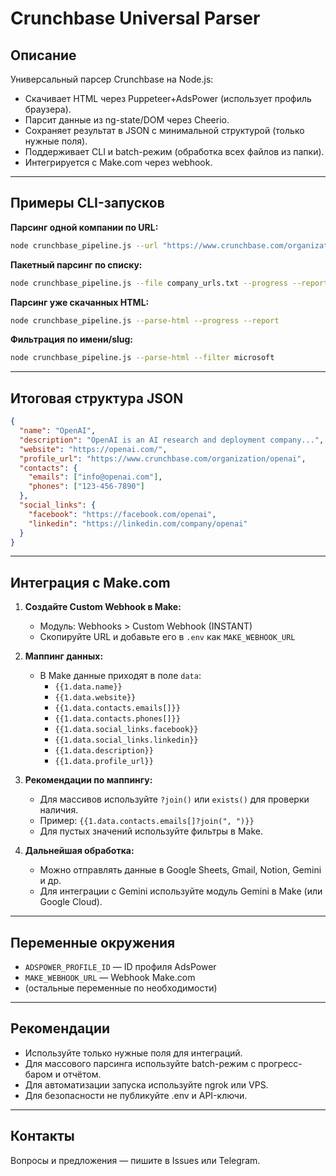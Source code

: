 # Crunchbase Universal Parser

## Описание

Универсальный парсер Crunchbase на Node.js:
- Скачивает HTML через Puppeteer+AdsPower (использует профиль браузера).
- Парсит данные из ng-state/DOM через Cheerio.
- Сохраняет результат в JSON с минимальной структурой (только нужные поля).
- Поддерживает CLI и batch-режим (обработка всех файлов из папки).
- Интегрируется с Make.com через webhook.

---

## Примеры CLI-запусков

**Парсинг одной компании по URL:**
```bash
node crunchbase_pipeline.js --url "https://www.crunchbase.com/organization/openai"
```

**Пакетный парсинг по списку:**
```bash
node crunchbase_pipeline.js --file company_urls.txt --progress --report
```

**Парсинг уже скачанных HTML:**
```bash
node crunchbase_pipeline.js --parse-html --progress --report
```

**Фильтрация по имени/slug:**
```bash
node crunchbase_pipeline.js --parse-html --filter microsoft
```

---

## Итоговая структура JSON

```json
{
  "name": "OpenAI",
  "description": "OpenAI is an AI research and deployment company...",
  "website": "https://openai.com/",
  "profile_url": "https://www.crunchbase.com/organization/openai",
  "contacts": {
    "emails": ["info@openai.com"],
    "phones": ["123-456-7890"]
  },
  "social_links": {
    "facebook": "https://facebook.com/openai",
    "linkedin": "https://linkedin.com/company/openai"
  }
}
```

---

## Интеграция с Make.com

1. **Создайте Custom Webhook в Make:**
   - Модуль: Webhooks > Custom Webhook (INSTANT)
   - Скопируйте URL и добавьте его в `.env` как `MAKE_WEBHOOK_URL`

2. **Маппинг данных:**
   - В Make данные приходят в поле `data`:
     - `{{1.data.name}}`
     - `{{1.data.website}}`
     - `{{1.data.contacts.emails[]}}`
     - `{{1.data.contacts.phones[]}}`
     - `{{1.data.social_links.facebook}}`
     - `{{1.data.social_links.linkedin}}`
     - `{{1.data.description}}`
     - `{{1.data.profile_url}}`

3. **Рекомендации по маппингу:**
   - Для массивов используйте `?join()` или `exists()` для проверки наличия.
   - Пример: `{{1.data.contacts.emails[]?join(", ")}}`
   - Для пустых значений используйте фильтры в Make.

4. **Дальнейшая обработка:**
   - Можно отправлять данные в Google Sheets, Gmail, Notion, Gemini и др.
   - Для интеграции с Gemini используйте модуль Gemini в Make (или Google Cloud).

---

## Переменные окружения

- `ADSPOWER_PROFILE_ID` — ID профиля AdsPower
- `MAKE_WEBHOOK_URL` — Webhook Make.com
- (остальные переменные по необходимости)

---

## Рекомендации

- Используйте только нужные поля для интеграций.
- Для массового парсинга используйте batch-режим с прогресс-баром и отчётом.
- Для автоматизации запуска используйте ngrok или VPS.
- Для безопасности не публикуйте .env и API-ключи.

---

## Контакты

Вопросы и предложения — пишите в Issues или Telegram. 